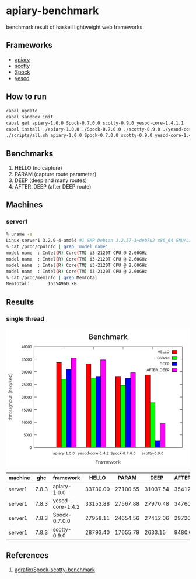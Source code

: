 apiary-benchmark
===
benchmark result of haskell lightweight web frameworks.

Frameworks
---
* [apiary](src/apiary.hs)
* [scotty](src/scotty.hs)
* [Spock](src/Spock.hs)
* [yesod](yesod.hs)

How to run
---
```.sh
cabal update
cabal sandbox init
cabal get apiary-1.0.0 Spock-0.7.0.0 scotty-0.9.0 yesod-core-1.4.1.1
cabal install ./apiary-1.0.0 ./Spock-0.7.0.0 ./scotty-0.9.0 ./yesod-core-1.4.1.1
./scripts/all.sh apiary-1.0.0 Spock-0.7.0.0 scotty-0.9.0 yesod-core-1.4.1.1
```

Benchmarks
---
1. HELLO (no capture)
2. PARAM (capture route parameter)
3. DEEP  (deep and many routes)
3. AFTER_DEEP (after DEEP route)

Machines
---

### server1

```.sh
% uname -a
Linux server1 3.2.0-4-amd64 #1 SMP Debian 3.2.57-3+deb7u2 x86_64 GNU/Linux
% cat /proc/cpuinfo | grep 'model name'
model name	: Intel(R) Core(TM) i3-2120T CPU @ 2.60GHz
model name	: Intel(R) Core(TM) i3-2120T CPU @ 2.60GHz
model name	: Intel(R) Core(TM) i3-2120T CPU @ 2.60GHz
model name	: Intel(R) Core(TM) i3-2120T CPU @ 2.60GHz
% cat /proc/meminfo | grep MemTotal
MemTotal:       16354960 kB
```

Results
---

### single thread

![result](./results/1/result-server1.png)

|machine  |ghc    |framework       |HELLO   |PARAM   |DEEP    |AFTER_DEEP|
|---------|-------|----------------|--------|--------|--------|----------|
|server1  |7.8.3  |apiary-1.0.0    |33730.00|27100.55|31037.54|35412.71  |
|server1  |7.8.3  |yesod-core-1.4.2|33153.88|27567.88|27970.48|34760.01  |
|server1  |7.8.3  |Spock-0.7.0.0   |27958.11|24654.56|27412.06|29720.23  |
|server1  |7.8.3  |scotty-0.9.0    |28793.40|17655.79|2633.15 |9480.64   |

References
---
1. [agrafix/Spock-scotty-benchmark](https://github.com/agrafix/Spock-scotty-benchmark)
